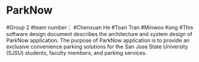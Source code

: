 # ParkNow
#Group 2
#team number：
#Chenxuan He
#Toan Tran
#Minwoo Kong
#This software design document describes the architecture and system design of ParkNow application. The purpose of ParkNow application is to provide an exclusive convenience parking solutions for the San Jose State University (SJSU) students, faculty members, and parking services. 
